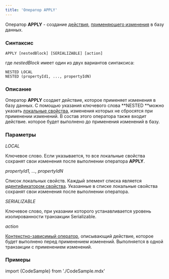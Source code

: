 ```yaml
---
title: 'Оператор APPLY'
---
```


Оператор **APPLY** - создание [действия](Действия.md), [применяющего изменения](Применение_изменений_APPLY.md) в базу данных.

### Синтаксис

    APPLY [nestedBlock] [SERIALIZABLE] [action]

где *nestedBlock* имеет один из двух вариантов синтаксиса:

    NESTED LOCAL
    NESTED (propertyId1, ..., propertyIdN)

### Описание

Оператор **APPLY** создает действие, которое применяет изменения в базу данных. С помощью указания ключевого слова **NESTED **можно указать [локальные свойства](Первичные_свойства_DATA.md#локальные-первичные-свойства), изменения которых не сбросятся при применении изменений. В состав этого оператора также входит действие. которое будет выполнено до применения изменений в базу.

### Параметры

*LOCAL*

Ключевое слово. Если указывается, то все локальные свойства сохранят свои изменения после выполнении оператора **APPLY**. 

*propertyId1, ..., propertyIdN*

Список локальных свойств. Каждый элемент списка является [идентификатором свойства](Идентификаторы.md#propertyid-broken). Указанные в списке локальные свойства сохранят свои изменения после выполнении оператора.

*SERIALIZABLE*

Ключевое слово, при указании которого устанавливается уровень изолированности транзакции Serializable.

*action*

[Контекстно-зависимый оператор](Операторы-действия.md#контекстно-зависимые-операторы), описывающий действие, которое будет выполнено перед применением изменений. Выполняется в одной транзакции с применением изменений.

### Примеры


import {CodeSample} from './CodeSample.mdx'

<CodeSample url="https://ru-documentation.lsfusion.org/sample?file=ActionSample&block=apply"/>

  
